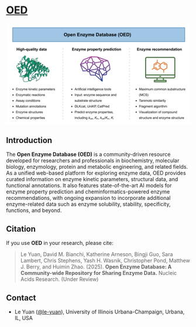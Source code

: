 # [**OED**](https://openenzymedb.platform.moleculemaker.org/home) 

<!-- <p align="center">
  <img  src="picture/OED_overview.png" width = "800">
</p> -->
![OED Graphical Abstract](picture/OED_overview.png "OED Graphical Abstract")

## Introduction

The **Open Enzyme Database (OED)** is a community-driven resource developed for researchers and professionals in biochemistry, molecular biology, enzymology, protein and metabolic engineering, and related fields. As a unified web-based platform for exploring enzyme data, OED provides curated information on enzyme kinetic parameters, structural data, and functional annotations. It also features state-of-the-art AI models for enzyme property prediction and cheminformatics-powered enzyme recommendations, with ongoing expansion to incorporate additional enzyme-related data such as enzyme solubility, stability, specificity, functions, and beyond.


## Citation

If you use **OED** in your research, please cite:

> Le Yuan, David M. Bianchi, Katherine Arneson, Bingji Guo, Sara Lambert, Chris Stephens, Yash H. Wasnik, Christopher Pond, Matthew J. Berry, and Huimin Zhao. (2025). **Open Enzyme Database: A Community-wide Repository for Sharing Enzyme Data.** Nucleic Acids Research. (Under Review)



## Contact

-   Le Yuan ([@le-yuan](https://github.com/le-yuan)), University
    of Illinois Urbana-Champaign, Urbana, IL, USA

